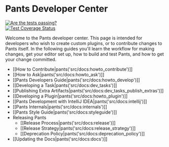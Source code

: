 Pants Developer Center
======================

<div class="ci-status">
<a href="https://travis-ci.org/pantsbuild/pants">
  <img src="https://travis-ci.org/pantsbuild/pants.png?branch=master"
       alt="Are the tests passing?" title="Are the tests passing?"></a><br>
<a href="https://coveralls.io/r/pantsbuild/pants?branch=master">
  <img src="https://coveralls.io/repos/pantsbuild/pants/badge.png?branch=master"
       alt="Test Coverage Status" title="Test Coverage Status"></a>
</div>

Welcome to the Pants developer center. This page is intended for developers who wish to create
custom plugins, or to contribute changes to Pants itself. In the following guides you'll
learn the workflow for making changes, get your editor set up, how to build and test Pants, and
how to get your change committed.

+ [[How to Contribute|pants('src/docs:howto_contribute')]]
+ [[How to Ask|pants('src/docs:howto_ask')]]
+ [[Pants Developers Guide|pants('src/docs:howto_develop')]]
+ [[Developing a Task|pants('src/docs:dev_tasks')]]
+ [[Publishing Extra Artifacts|pants('src/docs:dev_tasks_publish_extras')]]
+ [[Developing a Plugin|pants('src/docs:howto_plugin')]]
+ [[Pants Development with IntelliJ IDEA|pants('src/docs:intellij')]]
+ [[Pants Internals|pants('src/docs:internals')]]
+ [[Pants Style Guide|pants('src/docs:styleguide')]]
+ Releasing Pants
    + [[Release Process|pants('src/docs:release')]]
    + [[Release Strategy|pants('src/docs:release_strategy')]]
    + [[Deprecation Policy|pants('src/docs:deprecation_policy')]]
+ [[Updating the Docs|pants('src/docs:docs')]]
